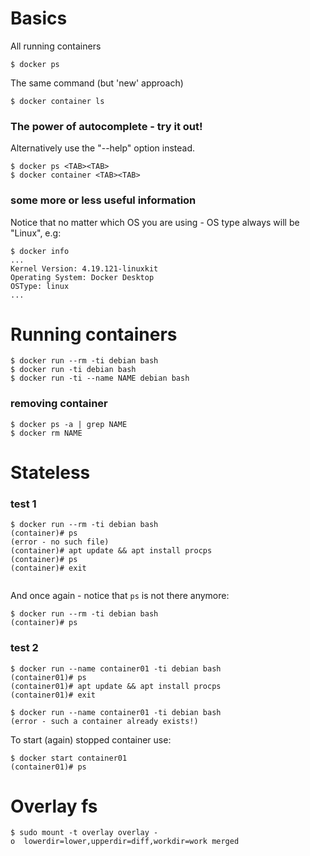 
# Basics

All running containers

    $ docker ps 


The same command (but 'new' approach)

    $ docker container ls 


### The power of autocomplete - try it out! 

Alternatively use the "--help" option instead.

    $ docker ps <TAB><TAB> 
    $ docker container <TAB><TAB> 


### some more or less useful information

Notice that no matter which OS you are using - OS type always will be "Linux", e.g:

    $ docker info 
    ...
    Kernel Version: 4.19.121-linuxkit
    Operating System: Docker Desktop
    OSType: linux
    ...


# Running containers 

    $ docker run --rm -ti debian bash 
    $ docker run -ti debian bash 
    $ docker run -ti --name NAME debian bash 

    
### removing container

    $ docker ps -a | grep NAME  
    $ docker rm NAME

# Stateless

### test 1

    $ docker run --rm -ti debian bash 
    (container)# ps 
    (error - no such file) 
    (container)# apt update && apt install procps 
    (container)# ps 
    (container)# exit 
     
And once again - notice that `ps` is not there anymore:

    $ docker run --rm -ti debian bash 
    (container)# ps 

### test 2

    $ docker run --name container01 -ti debian bash 
    (container01)# ps 
    (container01)# apt update && apt install procps 
    (container01)# exit 

    $ docker run --name container01 -ti debian bash 
    (error - such a container already exists!) 

To start (again) stopped container use:

    $ docker start container01
    (container01)# ps 

# Overlay fs 

    $ sudo mount -t overlay overlay -o  lowerdir=lower,upperdir=diff,workdir=work merged 
